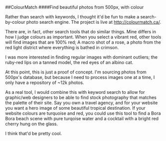 ##ColourMatch
####Find beautiful photos from 500px, with colour


Rather than search with keywords, I thought it'd be fun to make a search-by-colour photo search engine. The project is live at http://colourmatch.ca/.

There are, in fact, other search tools that do similar things. Mine differs in how I judge colours as important. When you select a vibrant red, other tools will find images that are 100% red; A macro shot of a rose, a photo from the red light district where everything is bathed in crimson.

I was more interested in finding regular images with dominant outliers; the ruby-red lips on a tanned model, the red eyes of an albino cat.

At this point, this is just a proof of concept. I'm sourcing photos from 500px's database, but because I need to process images one at a time, I only have a repository of ~12k photos.

As a real tool, I would combine this with keyword search to allow for graphic/web designers to be able to find stock photography that matches the palette of their site. Say you own a travel agency, and for your website you want a hero image of some beautiful tropical destination. If your website colours are turquoise and red, you could use this tool to find a Bora Bora beach scene with pure turqoise water and a cocktail with a bright red cherry hung on the glass.

I think that'd be pretty cool.
